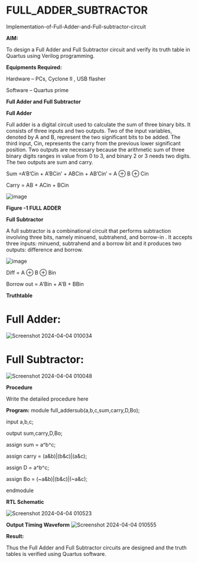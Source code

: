 # FULL_ADDER_SUBTRACTOR

Implementation-of-Full-Adder-and-Full-subtractor-circuit

**AIM:**

To design a Full Adder and Full Subtractor circuit and verify its truth table in Quartus using Verilog programming.

**Equipments Required:**

Hardware – PCs, Cyclone II , USB flasher

Software – Quartus prime

**Full Adder and Full Subtractor**

**Full Adder**

Full adder is a digital circuit used to calculate the sum of three binary bits. It consists of three inputs and two outputs. Two of the input variables, denoted by A and B, represent the two significant bits to be added. The third input, Cin, represents the carry from the previous lower significant position. Two outputs are necessary because the arithmetic sum of three binary digits ranges in value from 0 to 3, and binary 2 or 3 needs two digits. The two outputs are sum and carry.

Sum =A’B’Cin + A’BCin’ + ABCin + AB’Cin’ = A ⊕ B ⊕ Cin 

Carry = AB + ACin + BCin

![image](https://github.com/naavaneetha/FULL_ADDER_SUBTRACTOR/assets/154305477/0f30ba51-5ffb-4198-845f-18e054f675e7)

**Figure -1 FULL ADDER**

**Full Subtractor**

A full subtractor is a combinational circuit that performs subtraction involving three bits, namely minuend, subtrahend, and borrow-in . It accepts three inputs: minuend, subtrahend and a borrow bit and it produces two outputs: difference and borrow.

![image](https://github.com/naavaneetha/FULL_ADDER_SUBTRACTOR/assets/154305477/02b24f51-ab51-4304-9ad6-7b81ffc1ead5)

Diff = A ⊕ B ⊕ Bin 

Borrow out = A'Bin + A'B + BBin

**Truthtable**
# Full Adder:
![Screenshot 2024-04-04 010034](https://github.com/jayaseelan2006/FULL_ADDER_SUBTRACTOR/assets/151389443/0166498b-15b5-44e2-a28e-5fd8c2ffbde4)
# Full Subtractor:
![Screenshot 2024-04-04 010048](https://github.com/jayaseelan2006/FULL_ADDER_SUBTRACTOR/assets/151389443/b555b0ff-9cdc-406b-8e54-6468d551f61b)


**Procedure**

Write the detailed procedure here

**Program:**
module full_addersub(a,b,c,sum,carry,D,Bo);

input a,b,c;

output sum,carry,D,Bo;

assign sum = a^b^c;

assign carry = (a&b)|(b&c)|(a&c);

assign D = a^b^c;

assign Bo = (~a&b)|(b&c)|(~a&c);

endmodule



**RTL Schematic**

![Screenshot 2024-04-04 010523](https://github.com/jayaseelan2006/FULL_ADDER_SUBTRACTOR/assets/151389443/4642d355-c57c-43fe-b3d4-8e4998768523)


**Output Timing Waveform**
![Screenshot 2024-04-04 010555](https://github.com/jayaseelan2006/FULL_ADDER_SUBTRACTOR/assets/151389443/26f4d637-d6f2-4f7a-8d58-81754a676fbf)


**Result:**

Thus the Full Adder and Full Subtractor circuits are designed and the truth tables is verified using Quartus software.



